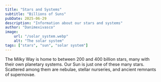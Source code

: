 ```yaml
---
title: "Stars and Systems"
subtitle: "Billions of Suns"
pubDate: 2025-06-29
description: "Information about our stars and systems"
author: "Danimexivasco"
image:
    url: "/solar_system.webp"
    alt: "The solar system"
tags: ["stars", "sun", "solar system"]
---
```


The Milky Way is home to between 200 and 400 billion stars, many with their own planetary systems. Our Sun is just one of these many stars. Scattered among them are nebulae, stellar nurseries, and ancient remnants of supernovae.